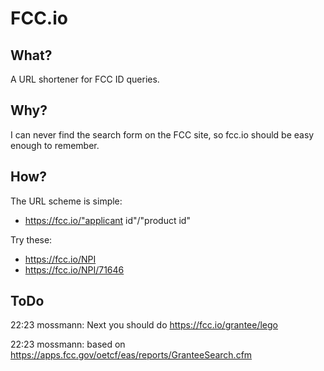FCC.io
======

What?
-----
A URL shortener for FCC ID queries.

Why?
----
I can never find the search form on the FCC site, so fcc.io should be easy
enough to remember.

How?
----
The URL scheme is simple:
 * https://fcc.io/"applicant id"/"product id"

Try these:
 * https://fcc.io/NPI
 * https://fcc.io/NPI/71646

ToDo
----
22:23 mossmann: Next you should do https://fcc.io/grantee/lego

22:23 mossmann: based on https://apps.fcc.gov/oetcf/eas/reports/GranteeSearch.cfm

